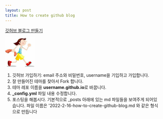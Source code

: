 ```yaml
---
layout: post
title: How to create github blog
---
```


[깃허브 블로그 만들기](https://blog.naver.com/aimento/222648818253)

<img src="/assets/images/avatar.png">

1. 깃허브 가입하기: email 주소와 비밀번호, username을 기입하고 가입합니다.
2. 잘 만들어진 테마를 찾아서 Fork 합니다.
3. 테마 레포 이름을 **username.github.io**로 바꿉니다.
4. **\_config.yml** 파일 내용 수정합니다.
5. 포스팅을 해봅시다. 기본적으로 \_posts 아래에 있는 md 파일들을 보여주게 되어있습니다.
   파일 이름은 '2022-2-16-how-to-create-github-blog.md 와 같은 형식으로 만듭니다
